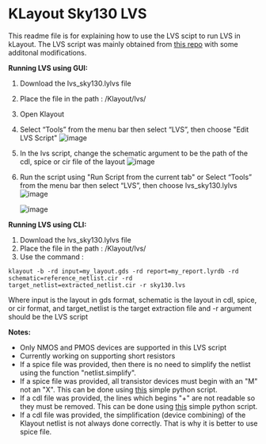 # KLayout Sky130 LVS
This readme file is for explaining how to use the LVS scipt to run LVS in kLayout. The LVS script was mainly obtained from [this repo](https://github.com/laurentc2/SKY130_for_KLayout) with some additonal modifications.

**Running LVS using GUI:**
1. Download the lvs_sky130.lylvs file  
2. Place the file in the path : /Klayout/lvs/ 
3. Open Klayout
4. Select “Tools” from the menu bar then select “LVS”, then choose "Edit LVS Script"
    ![image](https://user-images.githubusercontent.com/79912650/125278858-862e5800-e313-11eb-9007-ca351955c37f.png)
  
5. In the lvs script, change the schematic argument to be the path of the cdl, spice or cir file of the layout
    ![image](https://user-images.githubusercontent.com/79912650/125279071-c68dd600-e313-11eb-958d-e1c087e11977.png)
    
6. Run the script using "Run Script from the current tab" or Select “Tools” from the menu bar then select “LVS”, then choose lvs_sky130.lylvs 
    ![image](https://user-images.githubusercontent.com/79912650/125279303-140a4300-e314-11eb-9fe3-8363cf373652.png)

    ![image](https://user-images.githubusercontent.com/79912650/125277907-57fc4880-e312-11eb-9264-24f12b31a282.png)

**Running LVS using CLI:**
1. Download the lvs_sky130.lylvs file  
2. Place the file in the path : /Klayout/lvs/ 
3. Use the command :
```  
klayout -b -rd input=my_layout.gds -rd report=my_report.lyrdb -rd schematic=reference_netlist.cir -rd target_netlist=extracted_netlist.cir -r sky130.lvs
```
Where input is the layout in gds format, schematic is the layout in cdl, spice, or cir format, and target_netlist is the target extraction file and -r argument should be the LVS script

**Notes:**
* Only NMOS and PMOS devices are supported in this LVS script
* Currently working on supporting short resistors
* If a spice file was provided, then there is no need to simplify the netlist using the function "netlist.simplify". 
* If a spice file was provided, all transistor devices must begin with an "M" not an "X". This can be done using [this](https://github.com/NouranAbdelaziz/KLayout_Support_for_Sky130A/blob/main/LVS/update_spice.py) simple python script.
* If a cdl file was provided, the lines which begins "+" are not readable so they must be removed. This can be done using [this](https://github.com/NouranAbdelaziz/KLayout_Support_for_Sky130A/blob/main/LVS/update_cdl.py) simple python script.  
* If a cdl file was provided, the simplification (device combining) of the Klayout netlist is not always done correctly. That is why it is better to use spice file. 
